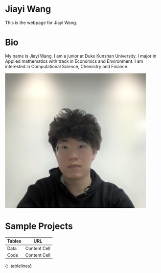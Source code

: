 # Jiayi Wang
This is the webpage for Jiayi Wang.

# Bio
My name is Jiayi Wang. I am a junior at Duke Kunshan University. I major in Applied mathematics with track in Economics and Environment. I am interested in Computational Science, Chemistry and Finance.

<img width="460" height="440" src="./image/11232435.png">

<style>
.tablelines table, .tablelines td, .tablelines th {
        border: 1px solid black;
        }
</style>
# Sample Projects
| Tables  | URL |
| ------------- | ------------- |
| Data  | Content Cell  |
| Code  | Content Cell  |
{: .tablelines}
